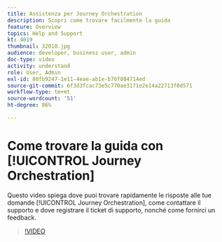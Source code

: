 ```yaml
---
title: Assistenza per Journey Orchestration
description: Scopri come trovare facilmente la guida
feature: Overview
topics: Help and Support
kt: 4019
thumbnail: 32010.jpg
audience: developer, business user, admin
doc-type: video
activity: understand
role: User, Admin
exl-id: 80fb9247-1e11-4eae-ab1e-b76f004714ed
source-git-commit: 6f3d3fcac73e5c770ae3171e2e14a22713f0d571
workflow-type: tm+mt
source-wordcount: '51'
ht-degree: 86%

---
```


# Come trovare la guida con [!UICONTROL Journey Orchestration]

Questo video spiega dove puoi trovare rapidamente le risposte alle tue domande [!UICONTROL Journey Orchestration], come contattare il supporto e dove registrare il ticket di supporto, nonché come fornirci un feedback.

>[!VIDEO](https://video.tv.adobe.com/v/32010?quality=12)
